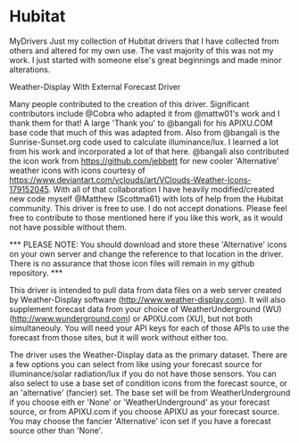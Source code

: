 # Hubitat
MyDrivers
Just my collection of Hubitat drivers that I have collected from others and altered for my own use.
The vast majority of this was not my work.  I just started with someone else's great beginnings and made minor alterations.


 Weather-Display With External Forecast Driver
 
 Many people contributed to the creation of this driver.  Significant contributors include
 @Cobra who adapted it from @mattw01's work and I thank them for that!  A large 'Thank you' 
 to @bangali for his APIXU.COM base code that much of this was adapted from. Also from @bangali
 is the Sunrise-Sunset.org code used to calculate illuminance/lux.  I learned a lot
 from his work and incorporated a lot of that here.  @bangali also contributed the icon work from
 https://github.com/jebbett for new cooler 'Alternative' weather icons with icons courtesy
 of https://www.deviantart.com/vclouds/art/VClouds-Weather-Icons-179152045.
 With all of that collaboration I have heavily modified/created new code myself @Matthew (Scottma61)
 with lots of help from the Hubitat community.  This driver is free to use.  I do not accept donations.
 Please feel free to contribute to those mentioned here if you like this work, as it would not have
 possible without them.
 
 *** PLEASE NOTE: You should download and store these 'Alternative' icons on your own server and
 change the reference to that location in the driver. There is no assurance that those icon files will
 remain in my github repository.    ***
 
 This driver is intended to pull data from data files on a web server created by Weather-Display software
 (http://www.weather-display.com).  It will also supplement forecast data from  your choice of
 WeatherUnderground (WU)(http://www.wunderground.com) or APIXU.com (XU), but not both simultaneouly. 
 You will need your API keys for each of those APIs to use the forecast from those sites, but it will work
 without either too.
 
 The driver uses the Weather-Display data as the primary dataset.  There are a few options you can select
 from like using your forecast source for illuminance/solar radiation/lux if you do not have those sensors.
 You can also select to use a base set of condition icons from the forecast source, or an 'alternative'
 (fancier) set.  The base set will be from WeatherUnderground if you choose eith er 'None' or 'WeatherUnderground'
 as your forecast source, or from APIXU.com if you choose APIXU as your forecast source.  You may choose the
 fancier 'Alternative' icon set if you have a forecast source other than 'None'.
